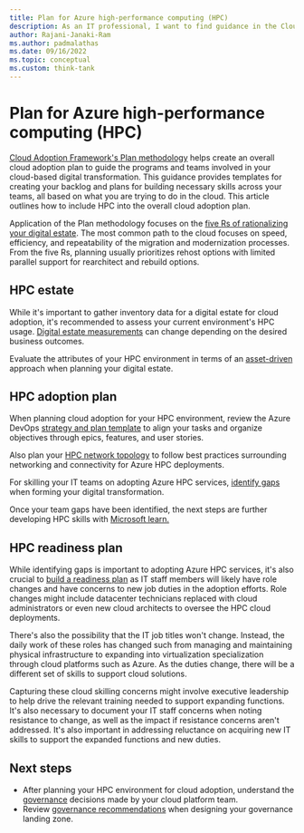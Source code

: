 ```yaml
---
title: Plan for Azure high-performance computing (HPC)
description: As an IT professional, I want to find guidance in the Cloud Adoption Framework covering the planning scenario for using Azure High-performance computing (HPC) as part of my IT strategy.
author: Rajani-Janaki-Ram
ms.author: padmalathas
ms.date: 09/16/2022
ms.topic: conceptual
ms.custom: think-tank
---
```


# Plan for Azure high-performance computing (HPC)

[Cloud Adoption Framework's Plan methodology](../../plan/index.md) helps create an overall cloud adoption plan to guide the programs and teams involved in your cloud-based digital transformation. This guidance provides templates for creating your backlog and plans for building necessary skills across your teams, all based on what you are trying to do in the cloud. This article outlines how to include HPC into the overall cloud adoption plan.

Application of the Plan methodology focuses on the [five Rs of rationalizing your digital estate](../../digital-estate/5-rs-of-rationalization.md). The most common path to the cloud focuses on speed, efficiency, and repeatability of the migration and modernization processes. From the five Rs, planning usually prioritizes rehost options with limited parallel support for rearchitect and rebuild options.

## HPC estate

While it's important to gather inventory data for a digital estate for cloud adoption, it's recommended to assess your current environment's HPC usage. [Digital estate measurements](../../digital-estate/index.md#how-can-a-digital-estate-be-measured) can change depending on the desired business outcomes.

Evaluate the attributes of your HPC environment in terms of an [asset-driven](../../digital-estate/approach.md#asset-driven-approach) approach when planning your digital estate.

## HPC adoption plan

When planning cloud adoption for your HPC environment, review the Azure DevOps [strategy and plan template](../../plan/template.md#align-the-cloud-adoption-plan) to align your tasks and organize objectives through epics, features, and user stories.

Also plan your [HPC network topology](network-topology-connectivity.md) to follow best practices surrounding networking and connectivity for Azure HPC deployments.

For skilling your IT teams on adopting Azure HPC services, [identify gaps](../../plan/adapt-roles-skills-processes.md#identify-gaps) when forming your digital transformation.

Once your team gaps have been identified, the next steps are further developing HPC skills with [Microsoft learn.](/learn/paths/run-high-performance-computing-applications-azure)

## HPC readiness plan

While identifying gaps is important to adopting Azure HPC services, it's also crucial to [build a readiness plan](../../plan/adapt-roles-skills-processes.md) as IT staff members will likely have role changes and have concerns to new job duties in the adoption efforts. Role changes might include datacenter technicians replaced with cloud administrators or even new cloud architects to oversee the HPC cloud deployments.

There's also the possibility that the IT job titles won't change. Instead, the daily work of these roles has changed such from managing and maintaining physical infrastructure to expanding into virtualization specialization through cloud platforms such as Azure. As the duties change, there will be a different set of skills to support cloud solutions.

Capturing these cloud skilling concerns might involve executive leadership to help drive the relevant training needed to support expanding functions. It's also necessary to document your IT staff concerns when noting resistance to change, as well as the impact if resistance concerns aren't addressed. It's also important in addressing reluctance on acquiring new IT skills to support the expanded functions and new duties.


## Next steps

- After planning your HPC environment for cloud adoption, understand the [governance](./govern.md) decisions made by your cloud platform team.
- Review [governance recommendations](../../ready/landing-zone/design-area/governance.md) when designing your governance landing zone.
